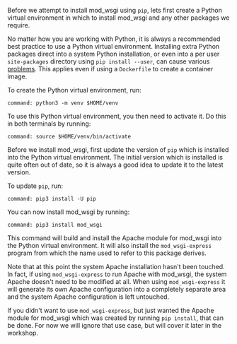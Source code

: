 Before we attempt to install mod_wsgi using ``pip``, lets first create a Python virtual environment in which to install mod_wsgi and any other packages we require.

No matter how you are working with Python, it is always a recommended best practice to use a Python virtual environment. Installing extra Python packages direct into a system Python installation, or even into a per user ``site-packages`` directory using ``pip install --user``, can cause various [problems](http://blog.dscpl.com.au/2016/01/python-virtual-environments-and-docker.html). This applies even if using a ``Dockerfile`` to create a container image.

To create the Python virtual environment, run:

```terminal:execute
command: python3 -m venv $HOME/venv
```

To use this Python virtual environment, you then need to activate it. Do this in both terminals by running:

```terminal:execute-all
command: source $HOME/venv/bin/activate
```

Before we install mod_wsgi, first update the version of ``pip`` which is installed into the Python virtual environment. The initial version which is installed is quite often out of date, so it is always a good idea to update it to the latest version.

To update ``pip``, run:

```terminal:execute
command: pip3 install -U pip
```

You can now install mod_wsgi by running:

```terminal:execute
command: pip3 install mod_wsgi
```

This command will build and install the Apache module for mod_wsgi into the Python virtual environment. It will also install the ``mod_wsgi-express`` program from which the name used to refer to this package derives.

Note that at this point the system Apache installation hasn't been touched. In fact, if using ``mod_wsgi-express`` to run Apache with mod_wsgi, the system Apache doesn't need to be modified at all. When using ``mod_wsgi-express`` it will generate its own Apache configuration into a completely separate area and the system Apache configuration is left untouched.

If you didn't want to use ``mod_wsgi-express``, but just wanted the Apache module for mod_wsgi which was created by running ``pip install``, that can be done. For now we will ignore that use case, but will cover it later in the workshop.
